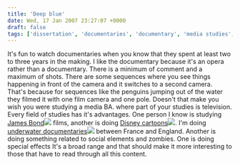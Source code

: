 ```yaml
---
title: 'Deep blue'
date: Wed, 17 Jan 2007 23:27:07 +0000
draft: false
tags: ['dissertation', 'documentaries', 'documentary', 'media studies', 'random', 'underwater', 'university']
---
```


It's fun to watch documentaries when you know that they spent at least two to three years in the making. I like the documentary because it's an opera rather than a documentary. There is a minimum of comment and a maximum of shots. There are some sequences where you see things happening in front of the camera and it switches to a second camera. That's because for sequences like the penguins jumping out of the water they filmed it with one film camera and one pole. Doesn't that make you wish you were studying a media BA. where part of your studies is television. Every field of studies has it's advantages. One person I know is studying [James Bond](http://www.amazon.co.uk/gp/search?ie=UTF8&keywords=James%20bond&tag=perspectraveland&index=dvd-uk&linkCode=ur2&camp=1634&creative=6738)![](http://www.assoc-amazon.co.uk/e/ir?t=perspectraveland&l=ur2&o=2) films, another is doing [Disney cartoons](http://www.amazon.co.uk/gp/search?ie=UTF8&keywords=disney%20cartoons&tag=perspectraveland&index=dvd-uk&linkCode=ur2&camp=1634&creative=6738)![](http://www.assoc-amazon.co.uk/e/ir?t=perspectraveland&l=ur2&o=2). I'm doing [underwater documentaries](http://www.amazon.co.uk/gp/search?ie=UTF8&keywords=underwater%20documentaries&tag=perspectraveland&index=dvd-uk&linkCode=ur2&camp=1634&creative=6738)![](http://www.assoc-amazon.co.uk/e/ir?t=perspectraveland&l=ur2&o=2) between France and England. Another is doing something related to social elements and zombies. One is doing special effects It's a broad range and that should make it more interesting to those that have to read through all this content.